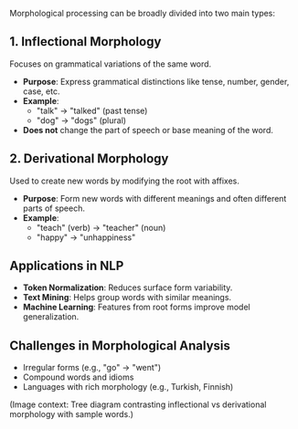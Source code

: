 Morphological processing can be broadly divided into two main types:

## 1. Inflectional Morphology

Focuses on grammatical variations of the same word.

- **Purpose**: Express grammatical distinctions like tense, number, gender, case, etc.
- **Example**: 
  - "talk" → "talked" (past tense)
  - "dog" → "dogs" (plural)
- **Does not** change the part of speech or base meaning of the word.

## 2. Derivational Morphology

Used to create new words by modifying the root with affixes.

- **Purpose**: Form new words with different meanings and often different parts of speech.
- **Example**:
  - "teach" (verb) → "teacher" (noun)
  - "happy" → "unhappiness"

## Applications in NLP

- **Token Normalization**: Reduces surface form variability.
- **Text Mining**: Helps group words with similar meanings.
- **Machine Learning**: Features from root forms improve model generalization.

## Challenges in Morphological Analysis

- Irregular forms (e.g., "go" → "went")
- Compound words and idioms
- Languages with rich morphology (e.g., Turkish, Finnish)

(Image context: Tree diagram contrasting inflectional vs derivational morphology with sample words.)
